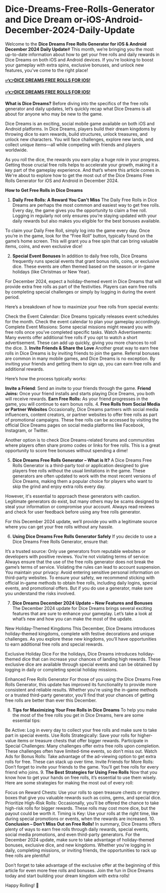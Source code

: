 # Dice-Dreams-Free-Rolls-Generator and Dice Dream or-iOS-Android-December-2024-Daily-Update
Welcome to the **Dice Dreams Free Rolls Generator for iOS & Android December 2024 Daily Update**# This month, we’re bringing you the most up-to-date information about how to get your free rolls and daily rewards in Dice Dreams on both iOS and Android devices. If you're looking to boost your gameplay with extra spins, exclusive bonuses, and unlock new features, you've come to the right place!

**[✅👉DICE DREAMS FREE ROLLS FOR IOS!](https://zades.xyz/offer%20dice%20dream/)**

**[✅👉DICE DREAMS FREE ROLLS FOR IOS!](https://zades.xyz/offer%20dice%20dream/)**

**What is Dice Dreams?**
Before diving into the specifics of the free rolls generator and daily updates, let’s quickly recap what Dice Dreams is all about for anyone who may be new to the game.

Dice Dreams is an exciting, social mobile game available on both iOS and Android platforms. In Dice Dreams, players build their dream kingdoms by throwing dice to earn rewards, build structures, unlock treasures, and unlock new characters. You will face challenges, explore new lands, and collect unique items—all while competing with friends and players worldwide.

As you roll the dice, the rewards you earn play a huge role in your progress. Getting those crucial free rolls helps to accelerate your growth, making it a key part of the gameplay experience. And that’s where this article comes in. We're about to explore how to get the most out of the Dice Dreams Free Rolls Generator for iOS and Android in December 2024.

**How to Get Free Rolls in Dice Dreams**
1. **Daily Free Rolls: A Reward You Can't Miss**
The Daily Free Rolls in Dice Dreams are perhaps the most common and easiest way to get free rolls. Every day, the game gives you the opportunity to claim a free roll. Logging in regularly not only ensures you’re staying updated with your daily rewards but also makes you eligible for the best bonuses available.

To claim your Daily Free Roll, simply log into the game every day. Once you’re in the game, look for the “Free Roll” button, typically found on the game’s home screen. This will grant you a free spin that can bring valuable items, coins, and even exclusive dice!

2. **Special Event Bonuses**
In addition to daily free rolls, Dice Dreams frequently runs special events that grant bonus rolls, coins, or exclusive dice. These events are often themed based on the season or in-game holidays (like Christmas or New Year).

For December 2024, expect a holiday-themed event in Dice Dreams that will provide extra free rolls as part of the festivities. Players can earn free rolls by completing special challenges or simply by logging in during the event period.

Here’s a breakdown of how to maximize your free rolls from special events:

Check the Event Calendar: Dice Dreams typically releases event schedules for the month. Check the event calendar to plan your gameplay accordingly.
Complete Event Missions: Some special missions might reward you with free rolls once you’ve completed specific tasks.
Watch Advertisements: Many events offer additional free rolls if you opt to watch a short advertisement. These can add up quickly, giving you more chances to roll the dice.
3. **Invite Friends & Share the Love**
Another great way to earn free rolls in Dice Dreams is by inviting friends to join the game. Referral bonuses are common in many mobile games, and Dice Dreams is no exception. By inviting your friends and getting them to sign up, you can earn free rolls and additional rewards.

Here’s how the process typically works:

**Invite a Friend**: Send an invite to your friends through the game.
**Friend Joins:** Once your friend installs and starts playing Dice Dreams, you both will receive rewards.
**Earn Free Rolls:** As your friend progresses in the game, you will continue to earn bonus rolls.
4. **Free Rolls from Social Media or Partner Websites**
Occasionally, Dice Dreams partners with social media influencers, content creators, or partner websites to offer free rolls as part of promotional campaigns. These free rolls can be accessed by visiting the official Dice Dreams pages on social media platforms like Facebook, Instagram, or Twitter.

Another option is to check Dice Dreams-related forums and communities where players often share promo codes or links for free rolls. This is a great opportunity to score free bonuses without spending a dime!

5. **Dice Dreams Free Rolls Generator – What is It?**
A Dice Dreams Free Rolls Generator is a third-party tool or application designed to give players free rolls without the usual limitations in the game. These generators are often updated to work with the most recent versions of Dice Dreams, making them a popular choice for players who want to skip the grind and enjoy extra rolls every day.

However, it's essential to approach these generators with caution. Legitimate generators do exist, but many others may be scams designed to steal your information or compromise your account. Always read reviews and check for user feedback before using any free rolls generator.

For this December 2024 update, we’ll provide you with a legitimate source where you can get your free rolls without any hassle.

6. **Using Dice Dreams Free Rolls Generator Safely**
If you decide to use a Dice Dreams Free Rolls Generator, ensure that:

It’s a trusted source: Only use generators from reputable websites or developers with positive reviews.
You’re not violating terms of service: Always ensure that the use of the free rolls generator does not break the game’s terms of service. Violating the rules can lead to account suspension.
You maintain your privacy: Avoid entering sensitive personal information on third-party websites.
To ensure your safety, we recommend sticking with official in-game methods to obtain free rolls, including daily logins, special events, and promotional offers. But if you do use a generator, make sure you understand the risks involved.

7. **Dice Dreams December 2024 Update – New Features and Bonuses**
The December 2024 update for Dice Dreams brings several exciting features that are sure to enhance your gameplay. Let’s take a look at what’s new and how you can make the most of the update.

New Holiday-Themed Kingdoms
This December, Dice Dreams introduces holiday-themed kingdoms, complete with festive decorations and unique challenges. As you explore these new kingdoms, you’ll have opportunities to earn additional free rolls and special rewards.

Exclusive Holiday Dice
For the holidays, Dice Dreams introduces holiday-themed dice that can increase your chances of landing high rewards. These exclusive dice are available through special events and can be obtained by logging in daily or completing special holiday missions.

Enhanced Free Rolls Generator
For those of you using the Dice Dreams Free Rolls Generator, this update has improved its functionality to provide more consistent and reliable results. Whether you're using the in-game methods or a trusted third-party generator, you’ll find that your chances of getting free rolls are better than ever this December.

8. **Tips for Maximizing Your Free Rolls in Dice Dreams**
To help you make the most of the free rolls you get in Dice Dreams, here are some essential tips:

Be Active: Log in every day to collect your free rolls and make sure to take part in special events.
Use Rolls Strategically: Save your rolls for higher-value items or treasure chests that offer bigger rewards.
Participate in Special Challenges: Many challenges offer extra free rolls upon completion. These challenges often have limited-time events, so don’t miss out.
Watch Ads for Bonus Rolls: Take advantage of the ad-viewing option to get extra rolls for free. These can stack up over time.
Invite Friends for More Rolls: Don’t forget to invite your friends to the game. You’ll get free rolls for every friend who joins.
9. **The Best Strategies for Using Free Rolls**
Now that you know how to get your hands on free rolls, it’s essential to use them wisely. Here are some strategies for making the most out of every roll:

Focus on Reward Chests: Use your rolls to open treasure chests or mystery boxes that give you valuable rewards such as coins, gems, and special dice.
Prioritize High-Risk Rolls: Occasionally, you’ll be offered the chance to take high-risk rolls for bigger rewards. These rolls may cost more dice, but the payout could be worth it.
Timing is Key: Use your rolls at the right time, like during special promotions or events, when the rewards are increased.
10. **Conclusion – Don’t Miss Out on Free Rolls!**
In summary, Dice Dreams offers plenty of ways to earn free rolls through daily rewards, special events, social media promotions, and even third-party generators. For the December 2024 update, make sure to take advantage of holiday-themed bonuses, exclusive dice, and new kingdoms. Whether you're logging in daily, completing missions, or inviting friends, the opportunities to rack up free rolls are plentiful!

Don’t forget to take advantage of the exclusive offer at the beginning of this article for even more free rolls and bonuses. Join the fun in Dice Dreams today and start building your dream kingdom with extra rolls!

Happy Rolling! 🎲
